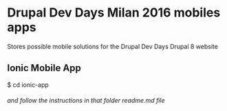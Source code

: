 # Drupal Dev Days Milan 2016 mobiles apps

Stores possible mobile solutions for the Drupal Dev Days Drupal 8 website 

## Ionic Mobile App

$ cd ionic-app 

###### and follow the instructions in that folder readme.md file